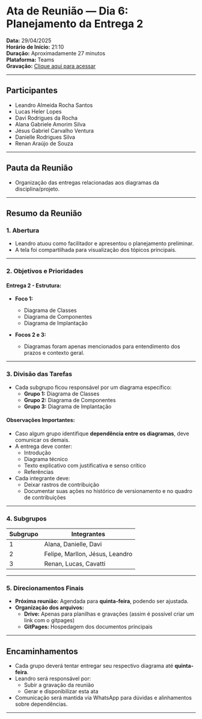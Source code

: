 # Ata de Reunião — Dia 6: Planejamento da Entrega 2

**Data:** 29/04/2025  
**Horário de Início:** 21:10  
**Duração:** Aproximadamente 27 minutos  
**Plataforma:** Teams  
**Gravação:** [Clique aqui para acessar](https://drive.google.com/file/d/1p-eHI_IepkDu4R1QuAbdguFZ_mUwxQrn/view?usp=drive_link)

---

## Participantes
- Leandro Almeida Rocha Santos  
- Lucas Heler Lopes  
- Davi Rodrigues da Rocha  
- Alana Gabriele Amorim Silva  
- Jésus Gabriel Carvalho Ventura  
- Danielle Rodrigues Silva
- Renan Araújo de Souza

---

## Pauta da Reunião

- Organização das entregas relacionadas aos diagramas da disciplina/projeto.  

---

## Resumo da Reunião

### 1. Abertura
- Leandro atuou como facilitador e apresentou o planejamento preliminar.
- A tela foi compartilhada para visualização dos tópicos principais.

---

### 2. Objetivos e Prioridades

#### Entrega 2 - Estrutura:
- **Foco 1:**  
  - Diagrama de Classes  
  - Diagrama de Componentes  
  - Diagrama de Implantação  

- **Focos 2 e 3:**  
  - Diagramas foram apenas mencionados para entendimento dos prazos e contexto geral.

---

### 3. Divisão das Tarefas

- Cada subgrupo ficou responsável por um diagrama específico:  
  - **Grupo 1:** Diagrama de Classes  
  - **Grupo 2:** Diagrama de Componentes  
  - **Grupo 3:** Diagrama de Implantação  

#### Observações Importantes:
- Caso algum grupo identifique **dependência entre os diagramas**, deve comunicar os demais.
- A entrega deve conter:
  - Introdução
  - Diagrama técnico
  - Texto explicativo com justificativa e senso crítico
  - Referências
- Cada integrante deve:
  - Deixar rastros de contribuição
  - Documentar suas ações no histórico de versionamento e no quadro de contribuições

---

### 4. Subgrupos

| Subgrupo | Integrantes                                  |
|-------|----------------------------------------------|
| 1     | Alana, Danielle, Davi                        |
| 2     | Felipe, Marllon, Jésus, Leandro              |
| 3     | Renan, Lucas, Cavatti                        |

---

### 5. Direcionamentos Finais

- **Próxima reunião:** Agendada para **quinta-feira**, podendo ser ajustada.
- **Organização dos arquivos:**
  - **Drive:** Apenas para planilhas e gravações (assim é possível criar um link com o gitpages)
  - **GitPages:** Hospedagem dos documentos principais

---

## Encaminhamentos

- Cada grupo deverá tentar entregar seu respectivo diagrama até **quinta-feira**.
- Leandro será responsável por:
  - Subir a gravação da reunião
  - Gerar e disponibilizar esta ata
- Comunicação será mantida via WhatsApp para dúvidas e alinhamentos sobre dependências.

---
